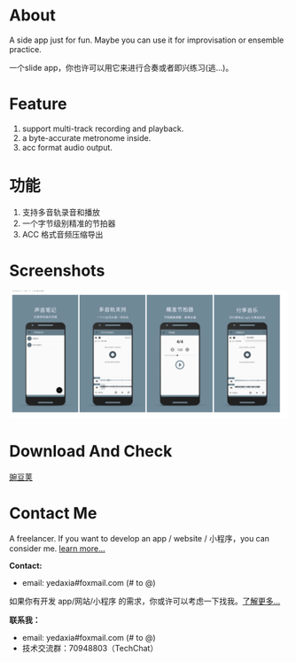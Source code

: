 # About

A side app just for fun. Maybe you can use it for improvisation or ensemble practice.

一个slide app，你也许可以用它来进行合奏或者即兴练习(逃...)。

# Feature

1. support multi-track recording and playback.
2. a byte-accurate metronome inside.
3. acc format audio output.

# 功能

1. 支持多音轨录音和播放
2. 一个字节级别精准的节拍器
3. ACC 格式音频压缩导出

# Screenshots

![应用截图](screenshot.png)

# Download And Check

[豌豆荚](https://www.wandoujia.com/apps/com.cmajor.musicnote?from=singlemessage)

# Contact Me

A freelancer. If you want to develop an app / website / 小程序，you can consider me. [learn more...](https://yedaxia.pro/cooperate)

**Contact:**

- email: yedaxia#foxmail.com (# to @)

如果你有开发 app/网站/小程序 的需求，你或许可以考虑一下找我。[了解更多...](https://yedaxia.pro/cooperate)

**联系我：**

- email: yedaxia#foxmail.com (# to @)
- 技术交流群：70948803（TechChat）
